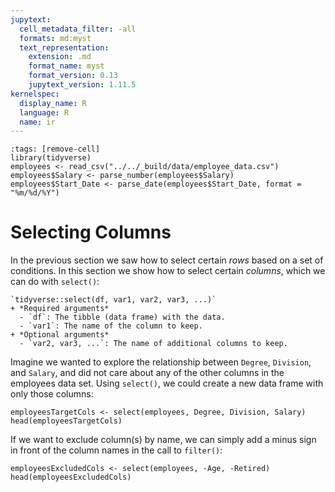 ```yaml
---
jupytext:
  cell_metadata_filter: -all
  formats: md:myst
  text_representation:
    extension: .md
    format_name: myst
    format_version: 0.13
    jupytext_version: 1.11.5
kernelspec:
  display_name: R
  language: R
  name: ir
---
```


```{code-cell}
:tags: [remove-cell]
library(tidyverse)
employees <- read_csv("../../_build/data/employee_data.csv")
employees$Salary <- parse_number(employees$Salary)
employees$Start_Date <- parse_date(employees$Start_Date, format = "%m/%d/%Y")
```

# Selecting Columns

In the previous section we saw how to select certain *rows* based on a set of conditions. In this section we show how to select certain *columns*, which we can do with `select()`: 

```{admonition} Syntax
`tidyverse::select(df, var1, var2, var3, ...)`
+ *Required arguments*
  - `df`: The tibble (data frame) with the data. 
  - `var1`: The name of the column to keep.
+ *Optional arguments*
  - `var2, var3, ...`: The name of additional columns to keep.
```

Imagine we wanted to explore the relationship between `Degree`, `Division`, and `Salary`, and did not care about any of the other columns in the employees data set. Using `select()`, we could create a new data frame with only those columns:

```{code-cell}
employeesTargetCols <- select(employees, Degree, Division, Salary)
head(employeesTargetCols)
```

If we want to exclude column(s) by name, we can simply add a minus sign in front of the column names in the call to `filter()`:

```{code-cell}
employeesExcludedCols <- select(employees, -Age, -Retired)
head(employeesExcludedCols)
```
